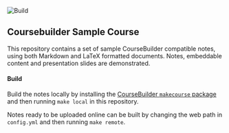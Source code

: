 ![Build](https://github.com/coursebuilder-ncl/sample_course/workflows/Build/badge.svg)

## Coursebuilder Sample Course

This repository contains a set of sample CourseBuilder compatible notes, using both Markdown
and LaTeX formatted documents. Notes, embeddable content and presentation slides are demonstrated.

#### Build
Build the notes locally by installing the
[CourseBuilder `makecourse` package](https://github.com/coursebuilder-ncl/makecourse) and
then running `make local` in this repository.

Notes ready to be uploaded online can be built by changing the web path in `config.yml` and
then running `make remote`.
